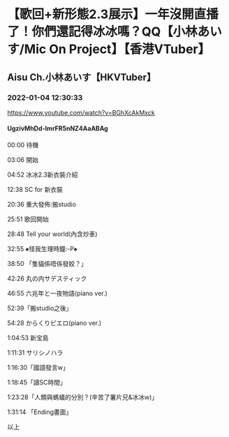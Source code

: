 # 【歌回+新形態2.3展示】一年沒開直播了！你們還記得冰冰嗎？QQ【小林あいす/Mic On Project】【香港VTuber】

## Aisu Ch.小林あいす【HKVTuber】

### 2022-01-04 12:30:33

https://www.youtube.com/watch?v=BGhXcAkMxck

#### UgzivMhDd-lmrFR5nNZ4AaABAg

00:00 待機

03:06 開始

04:52 冰冰2.3新衣裝介紹

12:38 SC for 新衣裝

20:36 重大發佈:搬studio

25:51 歌回開始

28:48 Tell your world(內含炒車)

32:55 ♠怪我生理時鐘:-P♠

38:50 「隻貓係唔係發姣？」

42:26 丸の内サデスティック

46:55 六兆年と一夜物語(piano ver.)

52:39「搬studio之後」

54:28 からくりピエロ(piano ver.)

1:04:53 新宝島

1:11:31 サリシノハラ

1:16:30「國語發言w」

1:18:45「讀SC時間」

1:23:28「人類與螞蟻的分別？(辛苦了薯片兄&冰冰w)」

1:31:14 「Ending畫面」

以上

